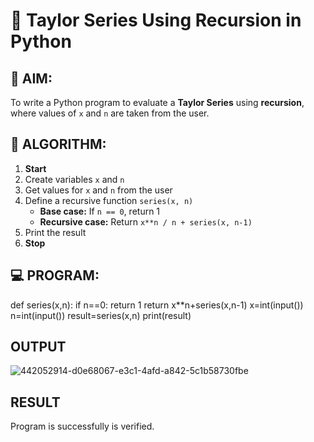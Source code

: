 # 📐 Taylor Series Using Recursion in Python

## 🎯 AIM:
To write a Python program to evaluate a **Taylor Series** using **recursion**, where values of `x` and `n` are taken from the user.

## 🧠 ALGORITHM:

1. **Start**
2. Create variables `x` and `n`
3. Get values for `x` and `n` from the user
4. Define a recursive function `series(x, n)`
   - **Base case:** If `n == 0`, return 1
   - **Recursive case:** Return `x**n / n + series(x, n-1)`
5. Print the result
6. **Stop**

## 💻 PROGRAM:
def series(x,n):
    if n==0:
        return 1
    return x**n+series(x,n-1)
x=int(input())
n=int(input())
result=series(x,n)
print(result)

## OUTPUT
![442052914-d0e68067-e3c1-4afd-a842-5c1b58730fbe](https://github.com/user-attachments/assets/214ec5cd-d483-42da-af5e-b75b29c53838)

## RESULT
Program is successfully is verified.
